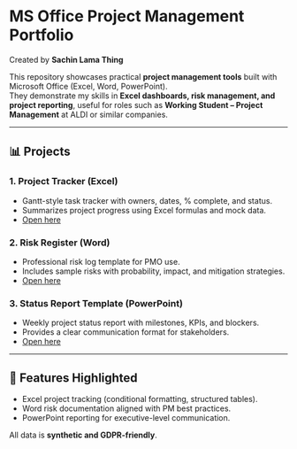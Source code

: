 # MS Office Project Management Portfolio  
Created by **Sachin Lama Thing**  

This repository showcases practical **project management tools** built with Microsoft Office (Excel, Word, PowerPoint).  
They demonstrate my skills in **Excel dashboards, risk management, and project reporting**, useful for roles such as **Working Student – Project Management** at ALDI or similar companies.  

---

## 📊 Projects

### 1. Project Tracker (Excel)
- Gantt-style task tracker with owners, dates, % complete, and status.  
- Summarizes project progress using Excel formulas and mock data.  
- [Open here](.Project_Tracker.xlsx)  

### 2. Risk Register (Word)
- Professional risk log template for PMO use.  
- Includes sample risks with probability, impact, and mitigation strategies.  
- [Open here](./02-risk-register/Risk_Register_Template.docx)  

### 3. Status Report Template (PowerPoint)
- Weekly project status report with milestones, KPIs, and blockers.  
- Provides a clear communication format for stakeholders.  
- [Open here](./03-status-report/Status_Report_Template.pptx)  

---

## 📌 Features Highlighted
- Excel project tracking (conditional formatting, structured tables).  
- Word risk documentation aligned with PM best practices.  
- PowerPoint reporting for executive-level communication.  

All data is **synthetic and GDPR-friendly**.  
